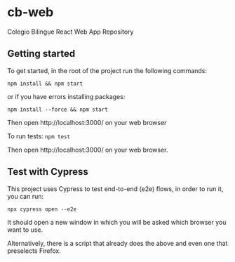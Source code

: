# cb-web

Colegio Bilingue React Web App Repository

## Getting started

To get started, in the root of the project run the following commands:

    npm install && npm start

or if you have errors installing packages:

    npm install --force && npm start

Then open http://localhost:3000/ on your web browser

To run tests: `npm test`

Then open http://localhost:3000/ on your web browser.

## Test with Cypress

This project uses Cypress to test end-to-end (e2e) flows, in order to run it, you can run:

    npx cypress open --e2e

It should open a new window in which you will be asked which browser you want to use.

Alternatively, there is a script that already does the above and even one that preselects Firefox.
